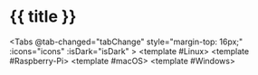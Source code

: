 <script setup>
   import { ref, computed, onMounted } from 'vue'
   import installOlaresLinux from './install-olares-linux.md'
   import installOlaresRaspberryPi from './install-olares-raspberry-pi.md'
   import installOlaresMac from './install-olares-mac.md'
   import installOlaresInstallOlaresWindows from './install-olares-windows.md'
   import { useData } from 'vitepress'

   const { isDark } = useData()
   const tabActiveIndex = ref(0)
   const randomKey = ref('RandomKey')
   const title = computed(()=> titles[tabActiveIndex.value])
   const titles = ['Install Olares on Linux', 'Install Olares on Raspberry Pi', 'Install Olares on Mac', 'Install Olares on Windows']

   const icons = ['linux-brands-solid', 'raspberry-pi-brands-solid', 'apple-brands-solid', 'windows-brands-solid']
   const icons_light = computed(() => icons.map(item => `/images/manual/icons/${item}.svg`))
   const icons_dark = computed(() => icons.map(item => `/images/manual/icons/${item}-dark.svg`))

   function tabChange(tab, index) {
      tabActiveIndex.value = index
      document.title = title.value;
   }

   onMounted(() => {
      document.title = title.value;
      setTimeout(() => {
         randomKey.value = Math.random()
      }, 0)
   })
   

</script>

# {{ title }}

<span style="display:none;opacity: 0;">{{randomKey}}</span>

<Tabs @tab-changed="tabChange" style="margin-top: 16px;" :icons="icons" :isDark="isDark" >
<template #Linux>
<installOlaresLinux/>
</template>
<template #Raspberry-Pi>
<installOlaresRaspberryPi />
</template>
<template #macOS>
<installOlaresMac />
</template>
<template #Windows>
<installOlaresInstallOlaresWindows />
</template>
</Tabs>
